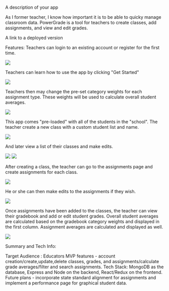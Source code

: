 A description of your app

As I former teacher, I know how important it is to be able to quicky manage classroom data. PowerGrade is a tool for teachers to create classes, add assignments, and view and edit grades.  

A link to a deployed version

Features:
Teachers can login to an existing account or register for the first time.

<img src="https://github.com/thinkful-ei22/Jennifer-PowerGrade-Client/blob/master/Screenshots/LandingPage.png">

Teachers can learn how to use the app by clicking "Get Started"

<img src="https://github.com/thinkful-ei22/Jennifer-PowerGrade-Client/blob/master/Screenshots/GettingStarted.png">

Teachers then may change the pre-set category weights for each assignment type.  These weights will be used to calculate overall student averages.

<img src="https://github.com/thinkful-ei22/Jennifer-PowerGrade-Client/blob/master/Screenshots/GradebookSetup.png">

This app comes "pre-loaded" with all of the students in the "school".  The teacher create a new class with a custom student list and name.

<img src="https://github.com/thinkful-ei22/Jennifer-PowerGrade-Client/blob/master/Screenshots/CreateClass.png">

And later view a list of their classes and make edits.

<img src="https://github.com/thinkful-ei22/Jennifer-PowerGrade-Client/blob/master/Screenshots/ViewClasses.png">
<img src="https://github.com/thinkful-ei22/Jennifer-PowerGrade-Client/blob/master/Screenshots/EditClass.png">

After creating a class, the teacher can go to the assignments page and create assignments for each class.

<img src="https://github.com/thinkful-ei22/Jennifer-PowerGrade-Client/blob/master/Screenshots/AssignmentsPage.png">

He or she can then make edits to the assignments if they wish.

<img src="https://github.com/thinkful-ei22/Jennifer-PowerGrade-Client/blob/master/Screenshots/EditAssignment.png">

Once assignments have been added to the classes, the teacher can view their gradebook and add or edit student grades.  Overall student averages are calculated based on the gradebook category weights and displayed in the first column.  Assignment averages are calculated and displayed as well.

<img src="https://github.com/thinkful-ei22/Jennifer-PowerGrade-Client/blob/master/Screenshots/GradesPage.png">

Summary and Tech Info:

Target Audience : Educators
MVP features - account creation/create,update,delete classes, grades, and assignments/calculate grade averages/filter and search assignments.
Tech Stack: MongoDB as the database, Express and Node on the backend, React/Redux on the frontend.
Future plans - incorporate state standard alignment for assignments and implement a performance page for graphical student data.

